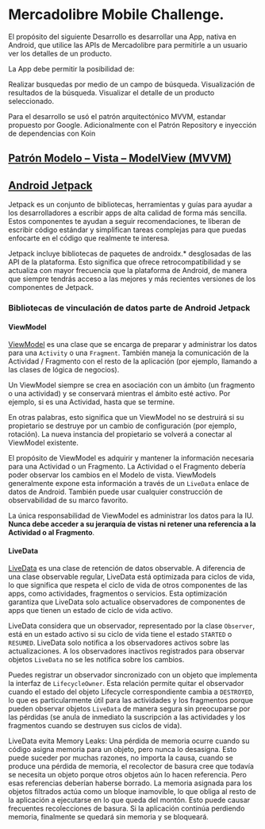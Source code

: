 # Mercadolibre Mobile Challenge.

El propósito del siguiente Desarrollo es desarrollar una App, nativa en Android, que utilice las APIs de Mercadolibre para permitirle a un usuario ver los detalles de un producto.

La App debe permitir la posibilidad de:

Realizar busquedas por medio de un campo de búsqueda.
Visualización de resultados de la búsqueda.
Visualizar el detalle de un producto seleccionado.

Para el desarrollo se usó el patrón arquitectónico MVVM, estandar propuesto por Google. Adicionalmente con el Patrón Repository e inyección de dependencias con Koin

## [Patrón Modelo – Vista – ModelView (MVVM)](https://developer.android.com/jetpack/docs/guide)

## [Android Jetpack](https://developer.android.com/jetpack)
Jetpack es un conjunto de bibliotecas, herramientas y guías para ayudar a los desarrolladores a escribir apps de alta calidad de forma más sencilla. Estos componentes te ayudan a seguir recomendaciones, te liberan de escribir código estándar y simplifican tareas complejas para que puedas enfocarte en el código 
que realmente te interesa.

Jetpack incluye bibliotecas de paquetes de androidx.* desglosadas de las API de la plataforma. Esto significa que ofrece retrocompatibilidad y se actualiza con mayor frecuencia que la plataforma de Android, de manera que siempre tendrás acceso a las mejores y más recientes versiones de los componentes de Jetpack.

### Bibliotecas de vinculación de datos parte de Android Jetpack

#### ViewModel

[ViewModel](https://developer.android.com/reference/androidx/lifecycle/ViewModel.html)
es una clase que se encarga de preparar y administrar los datos para una `Activity` o una `Fragment`. También maneja la comunicación de la Actividad / Fragmento con el resto de la aplicación (por ejemplo, llamando a las clases de lógica de negocios).

Un ViewModel siempre se crea en asociación con un ámbito (un fragmento o una actividad) y se conservará mientras el ámbito esté activo. Por ejemplo, si es una Actividad, hasta que se termine.

En otras palabras, esto significa que un ViewModel no se destruirá si su propietario se destruye por un cambio de configuración (por ejemplo, rotación). La nueva instancia del propietario se volverá a conectar al ViewModel existente.

El propósito de ViewModel es adquirir y mantener la información necesaria para una Actividad o un Fragmento. La Actividad o el Fragmento debería poder observar los cambios en el Modelo de vista. ViewModels generalmente expone esta información a través de un `LiveData` enlace de datos de Android. También puede usar cualquier construcción de observabilidad de su marco 
favorito.

La única responsabilidad de ViewModel es administrar los datos para la IU. **Nunca debe acceder a su jerarquía de vistas ni retener una referencia a la Actividad o al Fragmento**.

#### LiveData

[LiveData](https://developer.android.com/topic/libraries/architecture/livedata.html)
es una clase de retención de datos observable. A diferencia de una clase observable regular, LiveData está optimizada para ciclos de vida, lo que significa que respeta el ciclo de vida de otros componentes de las apps, como actividades, fragmentos o servicios. Esta optimización garantiza que LiveData solo actualice observadores de componentes de apps que tienen un 
estado de ciclo de vida activo.

LiveData considera que un observador, representado por la clase `Observer`, está en un estado activo si su ciclo de vida tiene el estado `STARTED` o `RESUMED`. LiveData solo notifica a los observadores activos sobre las actualizaciones. A los observadores inactivos registrados para observar objetos `LiveData` no se les notifica sobre los cambios.

Puedes registrar un observador sincronizado con un objeto que implementa la interfaz de `LifecycleOwner`. Esta relación permite quitar el observador cuando el estado del objeto Lifecycle correspondiente cambia a `DESTROYED`, lo que es particularmente útil para las actividades y los fragmentos porque pueden observar objetos `LiveData` de manera segura sin 
preocuparse por las pérdidas (se anula de inmediato la suscripción a las actividades y los fragmentos cuando se destruyen sus ciclos de vida).

LiveData evita Memory Leaks: Una pérdida de memoria ocurre cuando su código asigna memoria para un objeto, pero nunca lo desasigna. Esto puede suceder por muchas razones, no importa la causa, cuando se produce una pérdida de memoria, el recolector de basura cree que todavía se necesita un objeto porque otros objetos aún lo hacen referencia. Pero esas referencias deberían haberse borrado. La memoria asignada para los objetos filtrados actúa como un bloque inamovible, lo que obliga al resto de la aplicación a ejecutarse en lo que queda del montón. Esto puede causar frecuentes recolecciones de basura. Si la aplicación continúa perdiendo memoria, finalmente se quedará sin memoria y se bloqueará.

